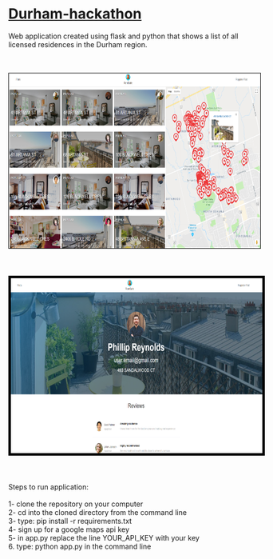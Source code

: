 # [Durham-hackathon](https://safe-rent.herokuapp.com/)
Web application created using flask and python that shows a list of all licensed residences in the Durham region.<br>
<br><br>
<!-- ![home](home.png) -->
<kbd>
<img src="home.png" style="width: 600px; height:350px; border: 1px solid black;" >
</kbd>
<br><br>
<br><br>
<kbd>
<img src="user.png" style="width: 600px; height:350px; border: 5px solid black;">
</kbd>
<br><br>
<br><br>
Steps to run application:<br><br>
1- clone the repository on your computer<br>
2- cd into the cloned directory from the command line<br>
3- type: pip install -r requirements.txt<br>
4- sign up for a google maps api key<br>
5- in app.py replace the line YOUR_API_KEY with your key<br>
6. type: python app.py in the command line
